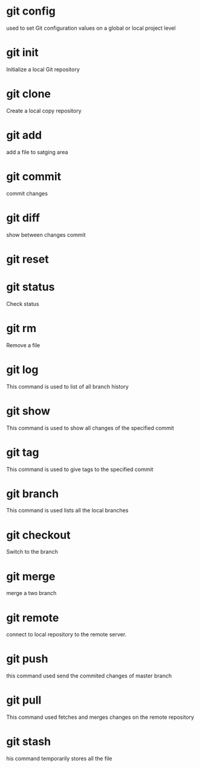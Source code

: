 
# git config
used to set Git configuration values on a global or local project level

# git init        
Initialize a local Git repository

# git clone
Create a local copy  repository

# git add
add a file to satging area

# git commit
commit changes

# git diff
show between changes commit

# git reset

# git status      
Check status

# git rm          
 Remove a file

# git log
This command is used to list of all branch history

# git show
This command is  used to show  all  changes of the specified commit

# git tag
This command is used to give tags to the specified commit

# git branch 
This command is used lists all the local branches

# git checkout    
Switch to the branch

# git merge       
merge a two branch

# git remote      
 connect to local repository to the remote server.

# git push 
this command used send the commited changes of master branch

# git pull
This command used  fetches and merges changes on the remote repository

# git stash
his command temporarily stores all the file

